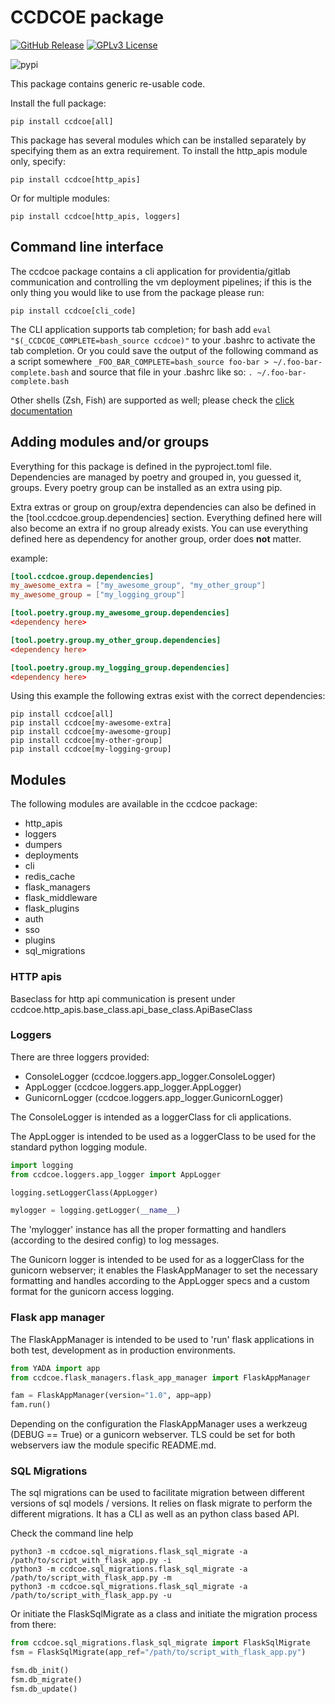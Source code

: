 # CCDCOE package

[![GitHub Release](https://img.shields.io/github/release/ccdcoe/ccdcoe.svg?style=flat)]()
[![GPLv3 License](https://img.shields.io/badge/License-GPL%20v3-yellow.svg)](https://opensource.org/licenses/)

![pypi](https://github.com/ccdcoe/ccdcoe/actions/workflows/package_to_pypi.yaml/badge.svg)

This package contains generic re-usable code.

Install the full package:

```
pip install ccdcoe[all]
```

This package has several modules which can be installed separately by specifying them 
as an extra requirement. To install the http_apis module only, specify:

```
pip install ccdcoe[http_apis]
```
Or for multiple modules:
```
pip install ccdcoe[http_apis, loggers]
```

## Command line interface

The ccdcoe package contains a cli application for providentia/gitlab communication and controlling the vm deployment
pipelines; if this is the only thing you would like to use from the package please run:

```
pip install ccdcoe[cli_code]
```

The CLI application supports tab completion; for bash add `eval "$(_CCDCOE_COMPLETE=bash_source ccdcoe)"` to your 
.bashrc to activate the tab completion. 
Or you could save the output of the following command as a script somewhere 
`_FOO_BAR_COMPLETE=bash_source foo-bar > ~/.foo-bar-complete.bash` and source that file in your .bashrc like so: 
`. ~/.foo-bar-complete.bash`

Other shells (Zsh, Fish) are supported as well; please check the 
[click documentation](https://click.palletsprojects.com/en/stable/shell-completion/)

## Adding modules and/or groups

Everything for this package is defined in the pyproject.toml file. Dependencies are managed by poetry and grouped in, you guessed it, groups. Every poetry group can be installed as an extra using pip. 

Extra extras or group on group/extra dependencies can also be defined in the [tool.ccdcoe.group.dependencies] section. Everything defined here will also become an extra if no group already exists. You can use everything defined here as dependency for another group, order does **not** matter.

example:
```toml
[tool.ccdcoe.group.dependencies]
my_awesome_extra = ["my_awesome_group", "my_other_group"]
my_awesome_group = ["my_logging_group"]

[tool.poetry.group.my_awesome_group.dependencies]
<dependency here>

[tool.poetry.group.my_other_group.dependencies]
<dependency here>

[tool.poetry.group.my_logging_group.dependencies]
<dependency here>
```

Using this example the following extras exist with the correct dependencies:
```
pip install ccdcoe[all]
pip install ccdcoe[my-awesome-extra]
pip install ccdcoe[my-awesome-group]
pip install ccdcoe[my-other-group]
pip install ccdcoe[my-logging-group]
```

## Modules

The following modules are available in the ccdcoe package:

* http_apis
* loggers
* dumpers
* deployments
* cli
* redis_cache
* flask_managers
* flask_middleware
* flask_plugins
* auth
* sso
* plugins
* sql_migrations

### HTTP apis

Baseclass for http api communication is present under 
ccdcoe.http_apis.base_class.api_base_class.ApiBaseClass

### Loggers

There are three loggers provided:
* ConsoleLogger (ccdcoe.loggers.app_logger.ConsoleLogger)
* AppLogger (ccdcoe.loggers.app_logger.AppLogger)
* GunicornLogger (ccdcoe.loggers.app_logger.GunicornLogger)

The ConsoleLogger is intended as a loggerClass for cli applications.

The AppLogger is intended to be used as a loggerClass to be used for the 
standard python logging module.

```python
import logging
from ccdcoe.loggers.app_logger import AppLogger

logging.setLoggerClass(AppLogger)

mylogger = logging.getLogger(__name__)
```
The 'mylogger' instance has all the proper formatting and handlers 
(according to the desired config) to log messages.

The Gunicorn logger is intended to be used for as a loggerClass for the 
gunicorn webserver; it enables the FlaskAppManager to set the necessary 
formatting and handles according to the AppLogger specs and a custom format
for the gunicorn access logging.

### Flask app manager

The FlaskAppManager is intended to be used to 'run' flask applications in 
both test, development as in production environments. 

```python
from YADA import app
from ccdcoe.flask_managers.flask_app_manager import FlaskAppManager

fam = FlaskAppManager(version="1.0", app=app)
fam.run()
```
Depending on the configuration the FlaskAppManager uses a werkzeug (DEBUG == True)
or a gunicorn webserver. TLS could be set for both webservers iaw the module specific
README.md.

### SQL Migrations

The sql migrations can be used to facilitate migration between different
versions of sql models / versions. It relies on flask migrate to perform
the different migrations. It has a CLI as well as an python class based API.

Check the command line help
```
python3 -m ccdcoe.sql_migrations.flask_sql_migrate -a /path/to/script_with_flask_app.py -i
python3 -m ccdcoe.sql_migrations.flask_sql_migrate -a /path/to/script_with_flask_app.py -m
python3 -m ccdcoe.sql_migrations.flask_sql_migrate -a /path/to/script_with_flask_app.py -u
```

Or initiate the FlaskSqlMigrate as a class and initiate the migration 
process from there: 
```python
from ccdcoe.sql_migrations.flask_sql_migrate import FlaskSqlMigrate
fsm = FlaskSqlMigrate(app_ref="/path/to/script_with_flask_app.py")

fsm.db_init()
fsm.db_migrate()
fsm.db_update()
```

